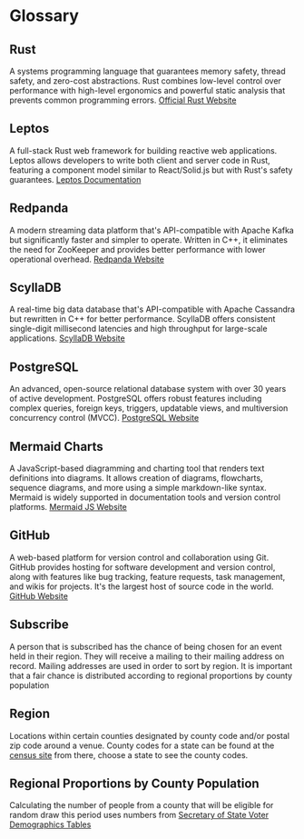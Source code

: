 # Glossary

## Rust
A systems programming language that guarantees memory safety, thread safety, and zero-cost abstractions. Rust combines low-level control over performance with high-level ergonomics and powerful static analysis that prevents common programming errors. [Official Rust Website](https://www.rust-lang.org/)

## Leptos
A full-stack Rust web framework for building reactive web applications. Leptos allows developers to write both client and server code in Rust, featuring a component model similar to React/Solid.js but with Rust's safety guarantees. [Leptos Documentation](https://leptos.dev/)

## Redpanda
A modern streaming data platform that's API-compatible with Apache Kafka but significantly faster and simpler to operate. Written in C++, it eliminates the need for ZooKeeper and provides better performance with lower operational overhead. [Redpanda Website](https://redpanda.com/)

## ScyllaDB
A real-time big data database that's API-compatible with Apache Cassandra but rewritten in C++ for better performance. ScyllaDB offers consistent single-digit millisecond latencies and high throughput for large-scale applications. [ScyllaDB Website](https://www.scylladb.com/)

## PostgreSQL
An advanced, open-source relational database system with over 30 years of active development. PostgreSQL offers robust features including complex queries, foreign keys, triggers, updatable views, and multiversion concurrency control (MVCC). [PostgreSQL Website](https://www.postgresql.org/)

## Mermaid Charts
A JavaScript-based diagramming and charting tool that renders text definitions into diagrams. It allows creation of diagrams, flowcharts, sequence diagrams, and more using a simple markdown-like syntax. Mermaid is widely supported in documentation tools and version control platforms. [Mermaid JS Website](https://mermaid.js.org/)

## GitHub
A web-based platform for version control and collaboration using Git. GitHub provides hosting for software development and version control, along with features like bug tracking, feature requests, task management, and wikis for projects. It's the largest host of source code in the world. [GitHub Website](https://github.com/)

## Subscribe
A person that is subscribed has the chance of being chosen for an event held in their region.  They will receive a mailing to their mailing address on record.  Mailing addresses are used in order to sort by region.  It is important that a fair chance is distributed according to regional proportions by county population

## Region
Locations within certain counties designated by county code and/or postal zip code around a venue.  County codes for a state can be found at the [census site](https://www.census.gov/library/reference/code-lists/ansi.html#cou) from there, choose a state to see the county codes.

## Regional Proportions by County Population
Calculating the number of people from a county that will be eligible for random draw this period uses numbers from [Secretary of State Voter Demographics Tables](https://www.sos.wa.gov/_assets/elections/research/$year-03%20Voter%20Demographics%20Tables.xlsx)



